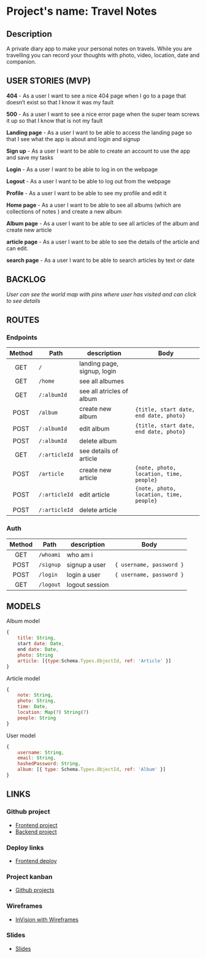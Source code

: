 
# Project's name: Travel Notes

## Description

A private diary app to make your personal notes on travels. While you are travelling you can record your thoughts with photo, video, location, date and companion.

## USER STORIES (MVP)

**404** - As a user I want to see a nice 404 page when I go to a page that doesn’t exist so that I know it was my fault

**500** - As a user I want to see a nice error page when the super team screws it up so that I know that is not my fault

**Landing page** - As a user I want to be able to access the landing page so that I see what the app is about and login and signup

**Sign up** - As a user I want to be able to create an account to use the app and save my tasks

**Login** - As a user I want to be able to log in on the webpage 

**Logout** - As a user I want to be able to log out from the webpage

**Profile** - As a user I want to be able to see my profile and edit it

**Home page** - As a user I want to be able to see all albums (which are collections of notes ) and create a new album

**Album page** - As a user I want to be able to see all articles of the album and create new article

**article page** - As a user I want to be able to see the details of the article and can edit. 

**search page** - As a user I want to be able to search articles by text or date

## BACKLOG

*User can see the world map with pins where user has visited and can click to see details*


## ROUTES

### Endpoints

| Method | Path         | description                | Body |
| :----: | ------------ | -------------------------- | ---- |
|  GET   | `/`          | landing page, signup, login|      |
|  GET   | `/home`      | see all albumes            |      |
|  GET   | `/:albumId`  | see all atricles of album  |      |
|  POST  | `/album`     | create new album           | `{title, start date, end date, photo}`  |
|  POST  | `/:albumId`  | edit album                 | `{title, start date, end date, photo}`  |
|  POST  | `/:albumId`  | delete album               |      |
|  GET   | `/:articleId`| see details of article     |      |
|  POST  | `/article`   | create new article         | `{note, photo, location, time, people} `|
|  POST  | `/:articleId`| edit  article              | `{note, photo, location, time, people} `|
|  POST  | `/:articleId`| delete article             |      |


### Auth

| Method | Path      | description    | Body                     |
| :----: | --------- | -------------- | ------------------------ |
|  GET   | `/whoami` | who am i       |                          |
|  POST  | `/signup` | signup a user  | `{ username, password }` |
|  POST  | `/login`  | login a user   | `{ username, password }` |
|  GET   | `/logout` | logout session |                          |



## MODELS

Album model

```js
{
    title: String,
    start date: Date,
    end date: Date, 
    photo: String
    article: [{type:Schema.Types.ObjectId, ref: 'Article' }]
}
```
Article model

```js
{
    note: String,
    photo: String,
    time: Date, 
    location: Map(?) String(?)
    people: String
}
```


User model

```js
{
    username: String,
    email: String,
    hashedPassword: String,
    album: [{ type: Schema.Types.ObjectId, ref: 'Album' }]
}
```

## LINKS

### Github project

- [Frontend project]()
- [Backend project]()

### Deploy links

- [Frontend deploy]()

### Project kanban
- [Github projects]()

### Wireframes 

- [InVision with Wireframes]()

### Slides

- [Slides]()